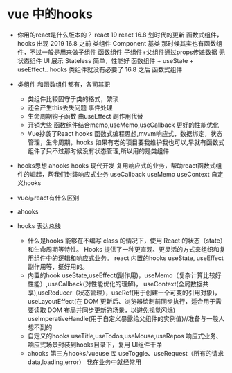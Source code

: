 # vue 中的hooks
- 你用的react是什么版本的？
    react 19
    react 16.8 划时代的更新 函数式组件，hooks 出现 2019
    16.8 之前 类组件 Component 基类 那时候其实也有函数组件，不过一般是用来做子组件
    函数组件 子组件+父组件通过props传递数据 无状态组件
    UI 展示 Stateless  简单，性能好
    函数组件 + useState + useEffect.. hooks 类组件就没有必要了
    16.8 之后 函数式组件
- 类组件
    和函数组件都有，各司其职
    - 类组件比较固守于类的格式，繁琐
    - 还会产生this丢失问题 事件处理
    - 生命周期钩子函数 由useEffect 副作用代替
    - 开销大些 函数组件结合memo,useMemo,useCallback 更好的性能优化
    - Vue抄袭了React
        hooks 函数式编程思想,mvvm响应式，数据绑定，状态管理，生命周期，hooks
如果有老的项目要我维护我也可以,早就有函数式组件了只不过那时候没有状态管理,所以用的是类组件

- hooks思想
ahooks
hooks 现代开发 复用响应式的业务，帮助react函数式组件的崛起，帮我们封装响应式业务
useCallback
useMemo
useContext
自定义hooks

- vue与react有什么区别
- ahooks

- hooks 表达总线
    - 什么是hooks
        能够在不编写 class 的情况下，使用 React 的状态（state）和生命周期等特性。
        Hooks 提供了一种更直观、更灵活的方式来组织和复用组件中的逻辑和响应式业务。
        react 内置的hooks useState, useEffect 副作用等，挺好用的。
    - 内置的hook
        useState,useEffect(副作用)，useMemo（复杂计算比较好性能）,useCallback(对性能优化的理解)，
        useContext(全局数据共享),useReducer（状态管理），useRef(用于创建一个可变的引用对象)，
        useLayoutEffect(在 DOM 更新后、浏览器绘制前同步执行，适合用于需要读取 DOM 布局并同步更新的场景，以避免视觉闪烁)
        useImperativeHandle(用于自定义暴露给父组件的实例值)//准备与一般人想不到的
    - 自定义的hooks 
        useTitle,useTodos,useMouse,useRepos
        响应式业务、响应式场景封装到hooks目录下，复用
        UI组件干净
    - ahooks 第三方hooks/vueuse 库
     useToggle、useRequest（所有的请求 data,loading,error） 我在业务中就经常用
